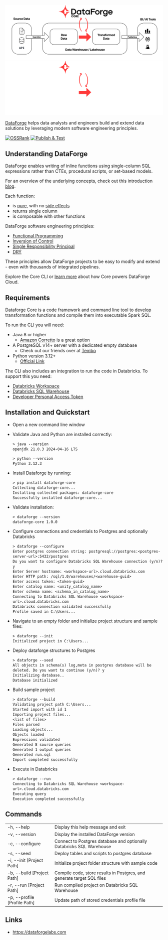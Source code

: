 ![DataForge Core-Light](etc/DataForge_Core_Flow.svg#gh-light-mode-only)
![DataForge Core-Dark](etc/DataForge_Core_Flow_Reverse.svg#gh-dark-mode-only)

[DataForge](https://www.dataforgelabs.com) helps data analysts and engineers build and extend data solutions by leveraging modern software engineering principles.

[![OSSRank](https://shields.io/endpoint?url=https://ossrank.com/shield/4025)](https://ossrank.com/p/4025)
[![Publish & Test](https://github.com/dataforgelabs/dataforge-core/actions/workflows/python-publish.yml/badge.svg)](https://github.com/dataforgelabs/dataforge-core/actions/workflows/python-publish.yml)

## Understanding DataForge

DataForge enables writing of inline functions using single-column SQL expressions rather than CTEs, procedural scripts, or set-based models.

For an overview of the underlying concepts, check out this introduction [blog](https://www.dataforgelabs.com/blog/introduction-dataforge-framework).

Each function:
- is [pure](https://en.wikipedia.org/wiki/Pure_function), with no [side effects](https://en.wikipedia.org/wiki/Side_effect_(computer_science))
- returns single column
- is composable with other functions

DataForge software engineering principles:
- [Functional Programming](https://en.wikipedia.org/wiki/Functional_programming)
- [Inversion of Control](https://en.wikipedia.org/wiki/Inversion_of_control)
- [Single Responsibility Principal](https://en.wikipedia.org/wiki/Single-responsibility_principle)
- [DRY](https://en.wikipedia.org/wiki/Don%27t_repeat_yourself)

These principles allow DataForge projects to be easy to modify and extend - even with thousands of integrated pipelines.

Explore the Core CLI or [learn more](https://www.dataforgelabs.com/core-vs-cloud) about how Core powers DataForge Cloud.

## Requirements
Dataforge Core is a code framework and command line tool to develop transformation functions and compile them into executable Spark SQL.

To run the CLI you will need:
- Java 8 or higher
  - [Amazon Corretto](https://docs.aws.amazon.com/corretto/) is a great option
- A PostgreSQL v14+ server with a dedicated empty database
  - Check out our friends over at [Tembo](https://tembo.io/)
- Python version 3.12+
  - [Official Link](https://www.python.org/downloads/)

The CLI also includes an integration to run the code in Databricks. To support this you need:
- [Databricks Workspace](https://docs.databricks.com/en/administration-guide/workspace/index.html)
- [Databricks SQL Warehouse](https://docs.databricks.com/en/compute/sql-warehouse/index.html)
- [Developer Personal Access Token](https://docs.databricks.com/en/dev-tools/auth/pat.html)



## Installation and Quickstart

- Open a new command line window
- Validate Java and Python are installed correctly:

  ```
  > java --version
  openjdk 21.0.3 2024-04-16 LTS
  ```
  ```
  > python --version
  Python 3.12.3
  ```
- Install Dataforge by running: 
  ```
  > pip install dataforge-core
  Collecting dataforge-core...
  Installing collected packages: dataforge-core
  Successfully installed dataforge-core...
  ```
- Validate installation:
  ```
  > dataforge --version
  dataforge-core 1.0.0
  ```
- Configure connections and credentials to Postgres and optionally Databricks
  ```
  > dataforge --configure
  Enter postgres connection string: postgresql://postgres:<postgres-server-url>:5432/postgres
  Do you want to configure Databricks SQL Warehouse connection (y/n)? y
  Enter Server hostname: <workspace-url>.cloud.databricks.com
  Enter HTTP path: /sql/1.0/warehouses/<warehouse-guid>
  Enter access token: <token-guid>
  Enter catalog name: <unity_catalog_name>
  Enter schema name: <schema_in_catalog_name>
  Connecting to Databricks SQL Warehouse <workspace-url>.cloud.databricks.com
  Databricks connection validated successfully
  Profile saved in C:\Users...
  ```

- Navigate to an empty folder and initialize project structure and sample files:
  ```
  > dataforge --init
  Initialized project in C:\Users...
  ```

- Deploy dataforge structures to Postgres
  ```
  > dataforge --seed
  All objects in schema(s) log,meta in postgres database will be deleted. Do you want to continue (y/n)? y
  Initializing database..
  Database initialized
  ```
- Build sample project
  ```
  > dataforge --build
  Validating project path C:\Users...
  Started import with id 1
  Importing project files...
  <list of files>
  Files parsed
  Loading objects...
  Objects loaded
  Expressions validated
  Generated 8 source queries
  Generated 1 output queries
  Generated run.sql
  Import completed successfully
  ```
- Execute in Databricks
  ```
  > dataforge --run
  Connecting to Databricks SQL Warehouse <workspace-url>.cloud.databricks.com
  Executing query
  Execution completed successfully
  ```
## Commands

  <table>
  <tr><td>-h, --help</td><td>Display this help message and exit</td></tr>
  <tr><td>-v, --version</td><td>Display the installed DataForge version</td></tr>
  <tr><td>-c, --configure</td><td>Connect to Postgres database and optionally Databricks SQL Warehouse</td></tr>
  <tr><td>-s, --seed</td><td>Deploy tables and scripts to postgres database</td></tr>
  <tr><td>-i, --init [Project Path]</td><td>Initialize project folder structure with sample code</td></tr>
  <tr><td>-b, --build [Project Path]</td><td>Compile code, store results in Postgres, and generate target SQL files</td></tr>
  <tr><td>-r, --run [Project Path]</td><td>Run compiled project on Databricks SQL Warehouse</td></tr>
  <tr><td>-p, --profile [Profile Path]</td><td>Update path of stored credentials profile file</td></tr>
 </table>

## Links
- https://dataforgelabs.com
